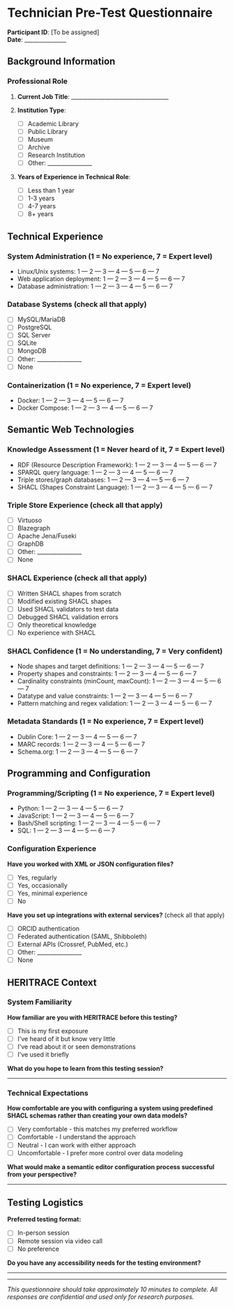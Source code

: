 # Technician Pre-Test Questionnaire

**Participant ID**: [To be assigned]  
**Date**: _______________

## Background Information

### Professional Role
1. **Current Job Title**: ___________________________________

2. **Institution Type**:
   - [ ] Academic Library
   - [ ] Public Library
   - [ ] Museum
   - [ ] Archive
   - [ ] Research Institution
   - [ ] Other: ________________

3. **Years of Experience in Technical Role**: 
   - [ ] Less than 1 year
   - [ ] 1-3 years
   - [ ] 4-7 years
   - [ ] 8+ years

## Technical Experience

### System Administration (1 = No experience, 7 = Expert level)
- Linux/Unix systems: 1 — 2 — 3 — 4 — 5 — 6 — 7
- Web application deployment: 1 — 2 — 3 — 4 — 5 — 6 — 7
- Database administration: 1 — 2 — 3 — 4 — 5 — 6 — 7

### Database Systems (check all that apply)
- [ ] MySQL/MariaDB
- [ ] PostgreSQL
- [ ] SQL Server
- [ ] SQLite
- [ ] MongoDB
- [ ] Other: ________________
- [ ] None

### Containerization (1 = No experience, 7 = Expert level)
- Docker: 1 — 2 — 3 — 4 — 5 — 6 — 7
- Docker Compose: 1 — 2 — 3 — 4 — 5 — 6 — 7

## Semantic Web Technologies

### Knowledge Assessment (1 = Never heard of it, 7 = Expert level)
- RDF (Resource Description Framework): 1 — 2 — 3 — 4 — 5 — 6 — 7
- SPARQL query language: 1 — 2 — 3 — 4 — 5 — 6 — 7
- Triple stores/graph databases: 1 — 2 — 3 — 4 — 5 — 6 — 7
- SHACL (Shapes Constraint Language): 1 — 2 — 3 — 4 — 5 — 6 — 7

### Triple Store Experience (check all that apply)
- [ ] Virtuoso
- [ ] Blazegraph
- [ ] Apache Jena/Fuseki
- [ ] GraphDB
- [ ] Other: ________________
- [ ] None

### SHACL Experience (check all that apply)
- [ ] Written SHACL shapes from scratch
- [ ] Modified existing SHACL shapes
- [ ] Used SHACL validators to test data
- [ ] Debugged SHACL validation errors
- [ ] Only theoretical knowledge
- [ ] No experience with SHACL

### SHACL Confidence (1 = No understanding, 7 = Very confident)
- Node shapes and target definitions: 1 — 2 — 3 — 4 — 5 — 6 — 7
- Property shapes and constraints: 1 — 2 — 3 — 4 — 5 — 6 — 7
- Cardinality constraints (minCount, maxCount): 1 — 2 — 3 — 4 — 5 — 6 — 7
- Datatype and value constraints: 1 — 2 — 3 — 4 — 5 — 6 — 7
- Pattern matching and regex validation: 1 — 2 — 3 — 4 — 5 — 6 — 7

### Metadata Standards (1 = No experience, 7 = Expert level)
- Dublin Core: 1 — 2 — 3 — 4 — 5 — 6 — 7
- MARC records: 1 — 2 — 3 — 4 — 5 — 6 — 7
- Schema.org: 1 — 2 — 3 — 4 — 5 — 6 — 7

## Programming and Configuration

### Programming/Scripting (1 = No experience, 7 = Expert level)
- Python: 1 — 2 — 3 — 4 — 5 — 6 — 7
- JavaScript: 1 — 2 — 3 — 4 — 5 — 6 — 7
- Bash/Shell scripting: 1 — 2 — 3 — 4 — 5 — 6 — 7
- SQL: 1 — 2 — 3 — 4 — 5 — 6 — 7

### Configuration Experience
**Have you worked with XML or JSON configuration files?**
- [ ] Yes, regularly
- [ ] Yes, occasionally
- [ ] Yes, minimal experience
- [ ] No

**Have you set up integrations with external services?** (check all that apply)
- [ ] ORCID authentication
- [ ] Federated authentication (SAML, Shibboleth)
- [ ] External APIs (Crossref, PubMed, etc.)
- [ ] Other: ________________
- [ ] None

## HERITRACE Context

### System Familiarity
**How familiar are you with HERITRACE before this testing?**
- [ ] This is my first exposure
- [ ] I've heard of it but know very little
- [ ] I've read about it or seen demonstrations
- [ ] I've used it briefly

**What do you hope to learn from this testing session?**
_________________________________________________________________

### Technical Expectations
**How comfortable are you with configuring a system using predefined SHACL schemas rather than creating your own data models?**
- [ ] Very comfortable - this matches my preferred workflow
- [ ] Comfortable - I understand the approach
- [ ] Neutral - I can work with either approach
- [ ] Uncomfortable - I prefer more control over data modeling

**What would make a semantic editor configuration process successful from your perspective?**
_________________________________________________________________

## Testing Logistics

**Preferred testing format:**
- [ ] In-person session
- [ ] Remote session via video call
- [ ] No preference

**Do you have any accessibility needs for the testing environment?**
_________________________________________________________________

---

*This questionnaire should take approximately 10 minutes to complete. All responses are confidential and used only for research purposes.* 
